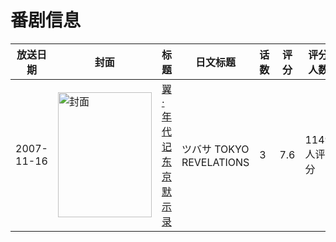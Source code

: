 # 番剧信息

|放送日期|封面|标题|日文标题|话数|评分|评分人数|
|---|---|---|---|---|---|---|
|2007-11-16|<img src="https://lain.bgm.tv/pic/cover/c/5b/41/2894_bPXpr.jpg" alt="封面" style="width:150px;height:200px;object-fit:cover;">|[翼·年代记 东京默示录](https://bangumi.tv/subject/2894)|ツバサ TOKYO REVELATIONS|3|7.6|1149人评分|
